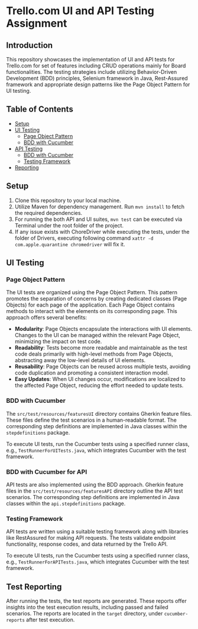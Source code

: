 # Trello.com UI and API Testing Assignment

## Introduction

This repository showcases the implementation of UI and API tests for Trello.com for set of features including CRUD operations mainly for Board functionalities. The testing strategies include utilizing Behavior-Driven Development (BDD) principles, Selenium framework in Java, Rest-Assured framework and appropriate design patterns like the Page Object Pattern for UI testing.

## Table of Contents

- [Setup](#setup)
- [UI Testing](#ui-testing)
    - [Page Object Pattern](#page-object-pattern)
    - [BDD with Cucumber](#bdd-with-cucumber)
- [API Testing](#api-testing)
    - [BDD with Cucumber](#bdd-with-cucumber-for-api)
    - [Testing Framework](#testing-framework)
- [Reporting](#reporting)


## Setup

1. Clone this repository to your local machine.
2. Utilize Maven for dependency management. Run `mvn install` to fetch the required dependencies.
3. For running the both API and UI suites, `mvn test` can be executed via Terminal under the root folder of the project.
4. If any issue exists with ChoreDriver while executing the tests, under the folder of Drivers, executing following command `xattr -d com.apple.quarantine chromedriver` will fix it.


## UI Testing

### Page Object Pattern

The UI tests are organized using the Page Object Pattern. This pattern promotes the separation of concerns by creating dedicated classes (Page Objects) for each page of the application. Each Page Object contains methods to interact with the elements on its corresponding page. This approach offers several benefits:

- **Modularity**: Page Objects encapsulate the interactions with UI elements. Changes to the UI can be managed within the relevant Page Object, minimizing the impact on test code.
- **Readability**: Tests become more readable and maintainable as the test code deals primarily with high-level methods from Page Objects, abstracting away the low-level details of UI elements.
- **Reusability**: Page Objects can be reused across multiple tests, avoiding code duplication and promoting a consistent interaction model.
- **Easy Updates**: When UI changes occur, modifications are localized to the affected Page Object, reducing the effort needed to update tests.

### BDD with Cucumber

The `src/test/resources/featuresUI` directory contains Gherkin feature files. These files define the test scenarios in a human-readable format. The corresponding step definitions are implemented in Java classes within the `stepdefinitions` package.

To execute UI tests, run the Cucumber tests using a specified runner class, e.g., `TestRunnerForUITests.java`, which integrates Cucumber with the test framework.

### BDD with Cucumber for API

API tests are also implemented using the BDD approach. Gherkin feature files in the `src/test/resources/featuresAPI` directory outline the API test scenarios. The corresponding step definitions are implemented in Java classes within the `api.stepdefinitions` package.

### Testing Framework

API tests are written using a suitable testing framework along with libraries like RestAssured for making API requests. The tests validate endpoint functionality, response codes, and data returned by the Trello API.

To execute UI tests, run the Cucumber tests using a specified runner class, e.g., `TestRunnerForAPITests.java`, which integrates Cucumber with the test framework.

## Test Reporting

After running the tests, the test reports are generated. These reports offer insights into the test execution results, including passed and failed scenarios. The reports are located in the `target` directory, under `cucumber-reports` after test execution.




